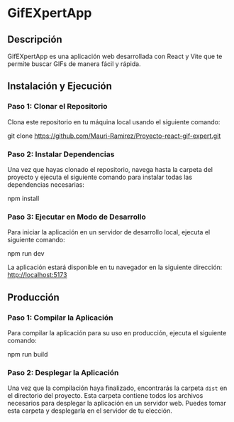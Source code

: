 # GifEXpertApp

## Descripción
GifEXpertApp es una aplicación web desarrollada con React y Vite que te permite buscar GIFs de manera fácil y rápida.

## Instalación y Ejecución

### Paso 1: Clonar el Repositorio
Clona este repositorio en tu máquina local usando el siguiente comando:

git clone https://github.com/Mauri-Ramirez/Proyecto-react-gif-expert.git


### Paso 2: Instalar Dependencias
Una vez que hayas clonado el repositorio, navega hasta la carpeta del proyecto y ejecuta el siguiente comando para instalar todas las dependencias necesarias:

npm install


### Paso 3: Ejecutar en Modo de Desarrollo
Para iniciar la aplicación en un servidor de desarrollo local, ejecuta el siguiente comando:

npm run dev

La aplicación estará disponible en tu navegador en la siguiente dirección: [http://localhost:5173](http://localhost:5173)


## Producción

### Paso 1: Compilar la Aplicación
Para compilar la aplicación para su uso en producción, ejecuta el siguiente comando:

npm run build


### Paso 2: Desplegar la Aplicación
Una vez que la compilación haya finalizado, encontrarás la carpeta `dist` en el directorio del proyecto. Esta carpeta contiene todos los archivos necesarios para desplegar la aplicación en un servidor web. Puedes tomar esta carpeta y desplegarla en el servidor de tu elección.

